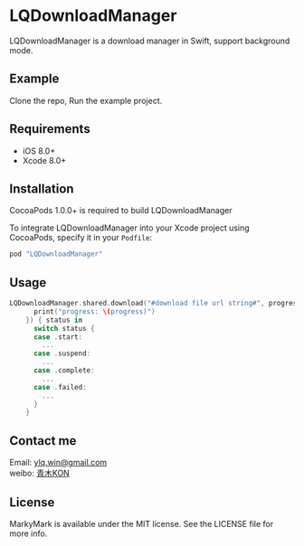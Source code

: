 
# LQDownloadManager

LQDownloadManager is a download manager in Swift, support background mode.


## Example

  Clone the repo, Run the example project.

## Requirements
- iOS 8.0+ 
- Xcode 8.0+

## Installation

CocoaPods 1.0.0+ is required to build LQDownloadManager

To integrate LQDownloadManager into your Xcode project using CocoaPods, specify it in your `Podfile`:

```ruby
pod "LQDownloadManager"
```

## Usage

```swift
LQDownloadManager.shared.download("#download file url string#", progress: { progress in
      print("progress: \(progress)")
    }) { status in
      switch status {
      case .start:
        ...
      case .suspend:
        ...
      case .complete:
        ...
      case .failed:
        ...
      }
    }
```

## Contact me

Email: ylq.win@gmail.com
<br/>
weibo: [青木KON](http://weibo.com/5012041775/profile?topnav=1&wvr=6&is_all=1)

## License

MarkyMark is available under the MIT license. See the LICENSE file for more info.


